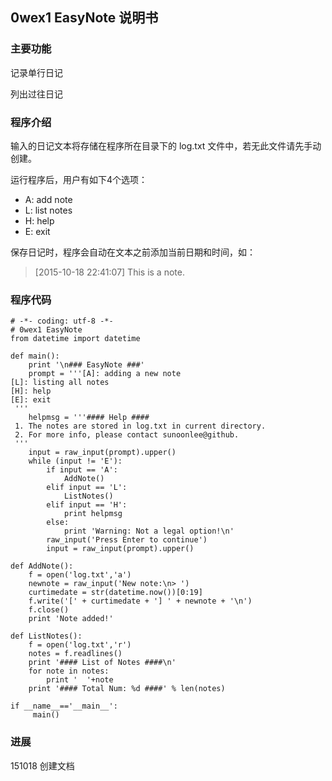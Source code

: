 ## 0wex1 EasyNote 说明书

### 主要功能

记录单行日记

列出过往日记

### 程序介绍

输入的日记文本将存储在程序所在目录下的 log.txt 文件中，若无此文件请先手动创建。

运行程序后，用户有如下4个选项：

* A: add note
* L: list notes
* H: help
* E: exit

保存日记时，程序会自动在文本之前添加当前日期和时间，如：
> [2015-10-18 22:41:07] This is a note.

### 程序代码

```
# -*- coding: utf-8 -*-
# 0wex1 EasyNote
from datetime import datetime

def main():
	print '\n### EasyNote ###'
	prompt = '''[A]: adding a new note
[L]: listing all notes
[H]: help
[E]: exit
 '''
 	helpmsg = '''#### Help ####
 1. The notes are stored in log.txt in current directory.
 2. For more info, please contact sunoonlee@github.
 '''
	input = raw_input(prompt).upper()
	while (input != 'E'):
		if input == 'A':
			AddNote()
		elif input == 'L':
			ListNotes()
		elif input == 'H':
			print helpmsg
		else:
			print 'Warning: Not a legal option!\n'
		raw_input('Press Enter to continue')
		input = raw_input(prompt).upper()

def AddNote():
	f = open('log.txt','a')
	newnote = raw_input('New note:\n> ')
	curtimedate = str(datetime.now())[0:19]
	f.write('[' + curtimedate + '] ' + newnote + '\n')
	f.close()
	print 'Note added!'

def ListNotes():
	f = open('log.txt','r')
	notes = f.readlines()
	print '#### List of Notes ####\n'
	for note in notes:
		print '  '+note
	print '#### Total Num: %d ####' % len(notes)

if __name__=='__main__':
 	 main()      
```

### 进展

151018 创建文档
